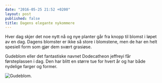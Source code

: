 ```yaml
---
date: "2016-05-25 21:52 +0200"
layout: post
published: false
title: Dagens elegante nykommere
---
```


Hver dag skjer det noe nytt nå og nye planter går fra knopp til blomst i løpet av en dag. Dagens blomster er ikke så store i blomstene, men de har en helt spesiell form som gjør dem svært grasiøse. 

Gudeblom eller det fantastiske navnet Dodecatheon jeffreyi får førsteplassen i dag. Den har blitt en større tue for hvert år og har både nydelige farger og former.

![Gudeblom.]({{site.baseurl}}/assets/img/Gudeblom.JPG)

